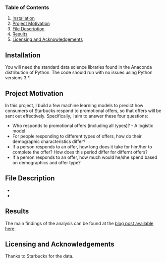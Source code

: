 ### Table of Contents

  1. [Installation](#installation)
  2. [Project Motivation](#motivation)
  3. [File Description](#files)
  4. [Results](#results)
  5. [Licensing and Acknowledgements](#licensing)
  
## Installation <a name = "installation"></a>

You will need the standard data science libraries found in the Anaconda distribution of Python. The code should run with no issues using Python versions 3.*.

## Project Motivation <a name = "motivation"></a>
In this project, I build a few machine learning models to predict how consumers of Starbucks respond to promotional offers, so that offers will be sent out effectively. Specifically, I aim to answer these four questions: 

* Who responds to promotional offers (including all types)? - A logistic model
* For people responding to different types of offers, how do their demographic characteristics differ?
* If a person responds to an offer, how long does it take for him/her to complete the offer? How does this period differ for differnt offers?
* If a person responds to an offer, how much would he/she spend based on demographics and offer type?


## File Description <a name = "files"></a>

* 
*

## Results <a name = "results"></a>

The main findings of the analysis can be found at the [blog post available here](). 

## Licensing and Acknowledgements <a name = "licensing"></a>
  
Thanks to Starbucks for the data.
